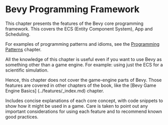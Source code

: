 # Bevy Programming Framework

This chapter presents the features of the Bevy core programming framework. This
covers the ECS (Entity Component System), App and Scheduling.

For examples of programming patterns and idioms, see the [Programming
Patterns](../patterns/_index.md) chapter.

All the knowledge of this chapter is useful even if you want to use Bevy as
something other than a game engine. For example: using just the ECS for a
scientific simulation.

Hence, this chapter does not cover the game-engine parts of Bevy. Those
features are covered in other chapters of the book, like the [Bevy Game
Engine Basics] (../features/_index.md) chapter.

Includes concise explanations of each core concept, with code snippets to
show how it might be used in a game. Care is taken to point out any important
considerations for using each feature and to recommend known good practices.
